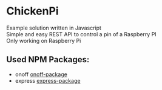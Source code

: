 # ChickenPi

Example solution written in Javascript</br>
Simple and easy REST API to control a pin of a Raspberry PI</br>
Only working on Raspberry Pi

## Used NPM Packages:

* onoff [onoff-package](https://www.npmjs.com/package/onoff)
* express [express-package](https://www.npmjs.com/package/express)
